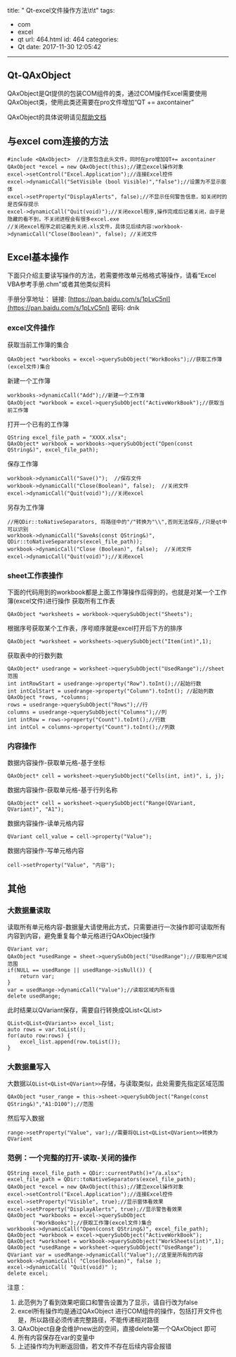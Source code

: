 title: " Qt-excel文件操作方法\t\t"
tags:
  - com
  - excel
  - qt
url: 464.html
id: 464
categories:
  - Qt
date: 2017-11-30 12:05:42
---
Qt-QAxObject
------------

QAxObject是Qt提供的包装COM组件的类，通过COM操作Excel需要使用QAxObject类，使用此类还需要在pro文件增加“QT += axcontainer” 

QAxObject的具体说明请见[帮助文档](http://doc.qt.io/qt-5/qaxobject.html)

与excel com连接的方法
---------------
```
#include <QAxObject>  //注意包含此头文件，同时在pro增加QT+= axcontainer
QAxObject *excel = new QAxObject(this);//建立excel操作对象
excel->setControl("Excel.Application");//连接Excel控件
excel->dynamicCall("SetVisible (bool Visible)","false");//设置为不显示窗体
excel->setProperty("DisplayAlerts", false);//不显示任何警告信息，如关闭时的是否保存提示
excel->dynamicCall("Quit(void)");//关闭excel程序,操作完成后记着关闭，由于是隐藏的看不到，不关闭进程会有很多excel.exe
//关闭excel程序之前记着先关闭.xls文件，具体见后续内容:workbook->dynamicCall("Close(Boolean)", false); //关闭文件
```
Excel基本操作
---------

下面只介绍主要读写操作的方法，若需要修改单元格格式等操作，请看“Excel VBA参考手册.chm”或者其他类似资料 

手册分享地址： 链接: [https://pan.baidu.com/s/1pLvC5nl](https://pan.baidu.com/s/1pLvC5nl) 密码: dnik

### excel文件操作

获取当前工作簿的集合
```
QAxObject *workbooks = excel->querySubObject("WorkBooks");//获取工作簿(excel文件)集合
```
新建一个工作簿
```
workbooks->dynamicCall("Add");//新建一个工作簿
QAxObject *workbook = excel->querySubObject("ActiveWorkBook");//获取当前工作簿
```
打开一个已有的工作簿
```
QString excel_file_path = "XXXX.xlsx";
QAxObject* workbook = workbooks->querySubObject("Open(const QString&)", excel_file_path);
```
保存工作簿
```
workbook->dynamicCall("Save()");  //保存文件
workbook->dynamicCall("Close(Boolean)", false);  //关闭文件
excel->dynamicCall("Quit(void)");//关闭excel
```
另存为工作簿
```
//用QDir::toNativeSeparators, 将路径中的"/"转换为"\\",否则无法保存,/只是qt中可以识别
workbook->dynamicCall("SaveAs(const QString&)", QDir::toNativeSeparators(excel_file_path));
workbook->dynamicCall("Close (Boolean)", false);  //关闭文件
excel->dynamicCall("Quit(void)");//关闭excel
```
### sheet工作表操作

下面的代码用到的workbook都是上面工作簿操作后得到的，也就是对某一个工作簿(excel文件)进行操作 获取所有工作表
```
QAxObject *worksheets = workbook->querySubObject("Sheets");
```
根据序号获取某个工作表，序号顺序就是excel打开后下方的排序
```
QAxObject *worksheet = worksheets->querySubObject("Item(int)",1);
```
获取表中的行数列数
```
QAxObject* usedrange = worksheet->querySubObject("UsedRange");//sheet范围
int intRowStart = usedrange->property("Row").toInt();//起始行数
int intColStart = usedrange->property("Column").toInt(); //起始列数
QAxObject *rows, *columns;
rows = usedrange->querySubObject("Rows");//行
columns = usedrange->querySubObject("Columns");//列
int intRow = rows->property("Count").toInt();//行数
int intCol = columns->property("Count").toInt();//列数
```
### 内容操作

数据内容操作-获取单元格-基于坐标
```
QAxObject* cell = worksheet->querySubObject("Cells(int, int)", i, j);
```
数据内容操作-获取单元格-基于行列名称
```
QAxObject* cell = worksheet->querySubObject("Range(QVariant, QVariant)", "A1");
```
数据内容操作-读单元格内容
```
QVariant cell_value = cell->property("Value");
```
数据内容操作-写单元格内容
```
cell->setProperty("Value", "内容");
```
其他
--

### 大数据量读取

读取所有单元格内容-数据量大请使用此方式，只需要进行一次操作即可读取所有内容到内容，避免重复每个单元格进行QAxObject操作
```
QVariant var;
QAxObject *usedRange = sheet->querySubObject("UsedRange");//获取用户区域范围
if(NULL == usedRange || usedRange->isNull()) {
    return var;
}
var = usedRange->dynamicCall("Value");//读取区域内所有值
delete usedRange;
```
此时结果以QVariant保存，需要自行转换成QList<QList<QVariant>>
```
QList<QList<QVariant>> excel_list;
auto rows = var.toList();
for(auto row:rows) {
    excel_list.append(row.toList());
}
```
### 大数据量写入

大数据以`QList<QList<QVariant>>`存储，与读取类似，此处需要先指定区域范围
```
QAxObject *user_range = this->sheet->querySubObject("Range(const QString&)","A1:D100");//范围
```
然后写入数据
```
range->setProperty("Value", var);//需要将QList<QList<QVarient>>转换为QVarient
```
### 范例：一个完整的打开-读取-关闭的操作
```
QString excel_file_path = QDir::currentPath()+"/a.xlsx";
excel_file_path = QDir::toNativeSeparators(excel_file_path);
QAxObject *excel = new QAxObject(this);//建立excel操作对象
excel->setControl("Excel.Application");//连接Excel控件
excel->setProperty("Visible", true);//显示窗体看效果
excel->setProperty("DisplayAlerts", true);//显示警告看效果
QAxObject *workbooks = excel->querySubObject
        ("WorkBooks");//获取工作簿(excel文件)集合
workbooks->dynamicCall("Open(const QString&)", excel_file_path);
QAxObject *workbook = excel->querySubObject("ActiveWorkBook");
QAxObject *worksheet = workbook->querySubObject("WorkSheets(int)",1);
QAxObject *usedRange = worksheet->querySubObject("UsedRange");
QVariant var = usedRange->dynamicCall("Value");//这里是所有的内容
workbook->dynamicCall( "Close(Boolean)", false );
excel->dynamicCall( "Quit(void)" );
delete excel;
```
注意： 

1. 此范例为了看到效果吧窗口和警告设置为了显示，请自行改为false 
2. excel所有操作均是通过QAxObject 进行COM组件的操作，包括打开文件也是，所以路径必须传递完整路径，不能传递相对路径 
3. QAxObject自身会维护new出的空间，直接delete第一个QAxObject 即可 
4. 所有内容保存在var的变量中 
5. 上述操作均为判断返回值，若文件不存在后续内容会报错